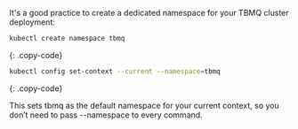 It's a good practice to create a dedicated namespace for your TBMQ cluster deployment:

```bash
kubectl create namespace tbmq
```
{: .copy-code}

```bash
kubectl config set-context --current --namespace=tbmq
```
{: .copy-code}

This sets tbmq as the default namespace for your current context, so you don’t need to pass --namespace to every
command.